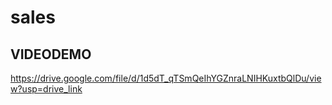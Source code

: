 # sales
## VIDEODEMO
https://drive.google.com/file/d/1d5dT_qTSmQeIhYGZnraLNIHKuxtbQlDu/view?usp=drive_link
